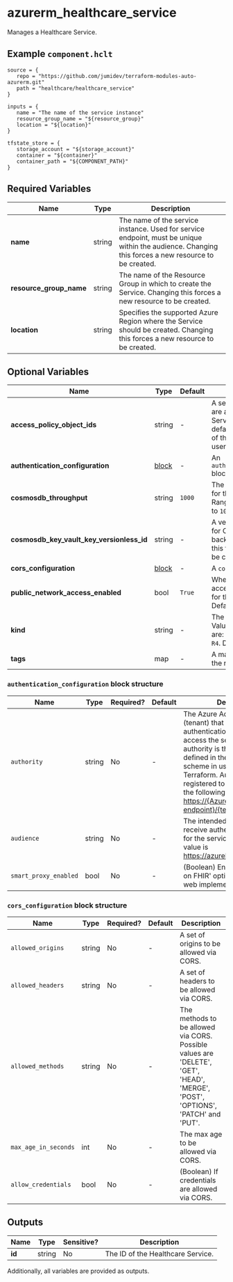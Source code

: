 # azurerm_healthcare_service

Manages a Healthcare Service.

## Example `component.hclt`

```hcl
source = {
   repo = "https://github.com/jumidev/terraform-modules-auto-azurerm.git"   
   path = "healthcare/healthcare_service"   
}

inputs = {
   name = "The name of the service instance"   
   resource_group_name = "${resource_group}"   
   location = "${location}"   
}

tfstate_store = {
   storage_account = "${storage_account}"   
   container = "${container}"   
   container_path = "${COMPONENT_PATH}"   
}

```

## Required Variables

| Name | Type |  Description |
| ---- | --------- |  ----------- |
| **name** | string |  The name of the service instance. Used for service endpoint, must be unique within the audience. Changing this forces a new resource to be created. | 
| **resource_group_name** | string |  The name of the Resource Group in which to create the Service. Changing this forces a new resource to be created. | 
| **location** | string |  Specifies the supported Azure Region where the Service should be created. Changing this forces a new resource to be created. | 

## Optional Variables

| Name | Type |  Default  |  Description |
| ---- | --------- |  ----------- | ----------- |
| **access_policy_object_ids** | string |  -  |  A set of Azure object IDs that are allowed to access the Service. If not configured, the default value is the object id of the service principal or user that is running Terraform. | 
| **authentication_configuration** | [block](#authentication_configuration-block-structure) |  -  |  An `authentication_configuration` block. | 
| **cosmosdb_throughput** | string |  `1000`  |  The provisioned throughput for the backing database. Range of `400`-`100000`. Defaults to `1000`. | 
| **cosmosdb_key_vault_key_versionless_id** | string |  -  |  A versionless Key Vault Key ID for CMK encryption of the backing database. Changing this forces a new resource to be created. | 
| **cors_configuration** | [block](#cors_configuration-block-structure) |  -  |  A `cors_configuration` block. | 
| **public_network_access_enabled** | bool |  `True`  |  Whether public network access is enabled or disabled for this service instance. Defaults to `true`. | 
| **kind** | string |  -  |  The type of the service. Values at time of publication are: `fhir`, `fhir-Stu3` and `fhir-R4`. Default value is `fhir`. | 
| **tags** | map |  -  |  A mapping of tags to assign to the resource. | 

### `authentication_configuration` block structure

| Name | Type | Required? | Default | Description |
| ---- | ---- | --------- | ------- | ----------- |
| `authority` | string | No | - | The Azure Active Directory (tenant) that serves as the authentication authority to access the service. The default authority is the Directory defined in the authentication scheme in use when running Terraform. Authority must be registered to Azure AD and in the following format: <https://{Azure-AD-endpoint}/{tenant-id>}. |
| `audience` | string | No | - | The intended audience to receive authentication tokens for the service. The default value is <https://azurehealthcareapis.com> |
| `smart_proxy_enabled` | bool | No | - | (Boolean) Enables the 'SMART on FHIR' option for mobile and web implementations. |

### `cors_configuration` block structure

| Name | Type | Required? | Default | Description |
| ---- | ---- | --------- | ------- | ----------- |
| `allowed_origins` | string | No | - | A set of origins to be allowed via CORS. |
| `allowed_headers` | string | No | - | A set of headers to be allowed via CORS. |
| `allowed_methods` | string | No | - | The methods to be allowed via CORS. Possible values are 'DELETE', 'GET', 'HEAD', 'MERGE', 'POST', 'OPTIONS', 'PATCH' and 'PUT'. |
| `max_age_in_seconds` | int | No | - | The max age to be allowed via CORS. |
| `allow_credentials` | bool | No | - | (Boolean) If credentials are allowed via CORS. |



## Outputs

| Name | Type | Sensitive? | Description |
| ---- | ---- | --------- | --------- |
| **id** | string | No  | The ID of the Healthcare Service. | 

Additionally, all variables are provided as outputs.
